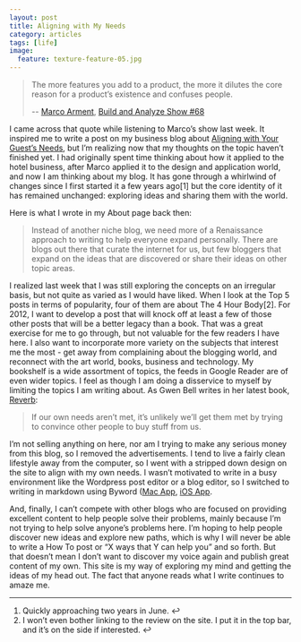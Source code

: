 ```yaml
---
layout: post
title: Aligning with My Needs
category: articles
tags: [life]
image:
  feature: texture-feature-05.jpg
---
```


>The more features you add to a product, the more it dilutes the core reason for a product’s existence and confuses people.
> 
> -- [Marco Arment](http://www.marco.org), [Build and Analyze Show #68](http://www.5by5.tv/buildanalyze/68)

I came across that quote while listening to Marco’s show last week. It inspired me to write a post on my business blog about [Aligning with Your Guest’s Needs](http://foursidesconsulting.com/2012/03/aligning-with-your-guests-needs/), but I’m realizing now that my thoughts on the topic haven’t finished yet. I had originally spent time thinking about how it applied to the hotel business, after Marco applied it to the design and application world, and now I am thinking about my blog. It has gone through a whirlwind of changes since I first started it a few years ago[1] but the core identity of it has remained unchanged: exploring ideas and sharing them with the world. 

Here is what I wrote in my About page back then: 

> Instead of another niche blog, we need more of a Renaissance approach to writing to help everyone expand personally. There are blogs out there that curate the internet for us, but few bloggers that expand on the ideas that are discovered or share their ideas on other topic areas.

I realized last week that I was still exploring the concepts on an irregular basis, but not quite as varied as I would have liked. When I look at the Top 5 posts in terms of popularity, four of them are about The 4 Hour Body[2]. For 2012, I want to develop a post that will knock off at least a few of those other posts that will be a better legacy than a book. That was a great exercise for me to go through, but not valuable for the few readers I have here. I also want to incorporate more variety on the subjects that interest me the most - get away from complaining about the blogging world, and reconnect with the art world, books, business and technology. My bookshelf is a wide assortment of topics, the feeds in Google Reader are of even wider topics. I feel as though I am doing a disservice to myself by limiting the topics I am writing about. As Gwen Bell writes in her latest book, [Reverb](/2012/03/two-writers-two-products-for-entrepreneurs-and-small-biz/): 

>If our own needs aren’t met,  it’s unlikely we’ll get them met by trying to convince other people to buy stuff from us.

I’m not selling anything on here, nor am I trying to make any serious money from this blog, so I removed the advertisements. I tend to live a fairly clean lifestyle away from the computer, so I went with a stripped down design on the site to align with my own needs. I wasn’t motivated to write in a busy environment like the Wordpress post editor or a blog editor, so I switched to writing in markdown using Byword ([Mac App](https://itunes.apple.com/ca/app/byword/id420212497?mt=12&uo=4&at=10l4Qt "Byword | Mac App"), [iOS App](https://itunes.apple.com/ca/app/byword/id482063361?mt=8&uo=4&at=10l4Qt "Byword | iOS App"). 

And, finally, I can’t compete with other blogs who are focused on providing excellent content to help people solve their problems, mainly because I’m not trying to help solve anyone’s problems here. I’m hoping to help people discover new ideas and explore new paths, which is why I will never be able to write a How To post or “X ways that Y can help you” and so forth. But that doesn’t mean I don’t want to discover my voice again and publish great content of my own. This site is my way of exploring my mind and getting the ideas of my head out. The fact that anyone reads what I write continues to amaze me. 

* * *

  1. Quickly approaching two years in June.  ↩
  2. I won’t even bother linking to the review on the site. I put it in the top bar, and it’s on the side if interested.  ↩